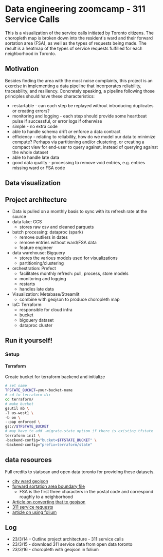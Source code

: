 # Data engineering zoomcamp - 311 Service Calls

This is a visualization of the service calls initiated by Toronto citizens. The choropleth map is broken down into the resident's ward and their forward sortation area (FSA), as well as the types of requests being made. The result is a heatmap of the types of service requests fulfilled for each neighborhood in Toronto.

## Motivation

Besides finding the area with the most noise complaints, this project is an exercise in implementing a data pipeline that incorporates reliability, traceability, and resiliency. Concretely speaking, a pipeline following those principles should have these characteristics:

- restartable - can each step be replayed without introducing duplicates or creating errors?
- monitoring and logging - each step should provide some heartbeat pulse if successful, or error logs if otherwise
- simple - no extra code
- able to handle schema drift *or* enforce a data contract
- efficiency - relating to reliability, how do we model our data to minimize compute? Perhaps via partitioning and/or clustering, or creating a compact view for end-user to query against, instead of querying against the whole dataset
- able to handle late data
- good data quality - processing to remove void entries, e.g. entries missing ward or FSA code

## Data visualization


## Project architecture

- Data is pulled on a monthly basis to sync with its refresh rate at the source
- data lake: GCS
    - stores raw csv and cleaned parquets
- batch processing: dataproc (spark)
    - remove outliers in dates
    - remove entries without ward/FSA data
    - feature engineer
- data warehouse: Bigquery
    - stores the various models used for visualizations
    - partitioning/clustering
- orchestration: Prefect
    - facilitates monthly refresh: pull, process, store models
    - monitoring and logging
    - restarts
    - handles late data
- Visualization: Metabase/Streamlit
    - combine with geojson to produce choropleth map
- IaC: Terraform
    - responsible for cloud infra
    - bucket
    - bigquery dataset
    - dataproc cluster

## Run it yourself!

### Setup

#### Terraform

Create bucket for terraform backend and initialize

```bash
# set name
TFSTATE_BUCKET=your-bucket-name
# cd to terraform dir
cd terraform/
# make bucket
gsutil mb \
-l us-west1 \
-b on \
--pap enforced \
gs://$TFSTATE_BUCKET
# may have to add -migrate-state option if there is existing tfstate
terraform init \
-backend-config="bucket=$TFSTATE_BUCKET" \
-backend-config="prefix=terraform/state"
```

## data resources

Full credits to statscan and open data toronto for providing these datasets.

- [city ward geojson](https://open.toronto.ca/dataset/city-wards/)
- [forward sortation area boundary file](https://www12.statcan.gc.ca/census-recensement/2011/geo/bound-limit/bound-limit-2016-eng.cfm)
    - FSA is the first three characters in the postal code and correspond roughly to a neighborhood
- [Article on converting that to geojson](https://medium.com/dataexplorations/generating-geojson-file-for-toronto-fsas-9b478a059f04)
- [311 service requests](https://open.toronto.ca/dataset/311-service-requests-customer-initiated/)
- [article on using folium](https://realpython.com/python-folium-web-maps-from-data/)


## Log

- 23/3/14 - Outline project architecture - 311 service calls
- 23/3/15 - download 311 service data from open data toronto
- 23/3/16 - choropleth with geojson in folium
